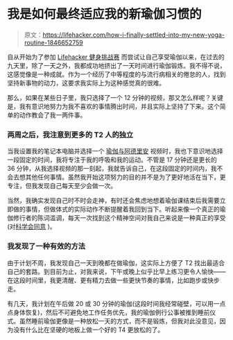 # 我是如何最终适应我的新瑜伽习惯的

> 原文：<https://lifehacker.com/how-i-finally-settled-into-my-new-yoga-routine-1846652759>

自从开始为了参加 [Lifehacker 健身挑战赛](https://lifehacker.com/c/lifehacker-fitness-challenge) 而尝试让自己享受瑜伽以来，在过去的九天里，除了一天之外，我都成功地挤出了一天时间进行瑜伽锻炼。我不得不说，这感觉像是一种成就。作为一个经历了中等程度的与流行病相关的倦怠的人，找到坚持新事物的动力，这要求我实际上为这种感觉真的很难。



那么，如果在某些日子里，我只选择了一个 12 分钟的视频，那又怎么样呢？关键是，我有意识地努力为我不喜欢的事情腾出时间，并且实际上坚持了下来。这个简单的动作教会了我一两件事。

### 两周之后，我注意到更多的 T2 人的独立

当我设置我的笔记本电脑并选择一个 [瑜伽与阿德里安](https://www.youtube.com/channel/UCFKE7WVJfvaHW5q283SxchA) 视频时，我也下意识地选择一段固定的时间，我将专注于我的呼吸和我的运动。不管是 17 分钟还是更长的 36 分钟，从我选择视频的那一刻起，我就告诉自己，在这段固定的时间内，我不会去想其他任何事情。虽然我开始这项努力的目的并不是为了更好地活在当下，更专注，但我发现自己每天至少会做一次。

当然，我确实发现自己时不时会走神，有时还会焦虑地想着瑜伽课结束后我需要立即做的事情，但做体式的实际动作不断提醒着我回到当下。听起来像一个真正的瑜伽修行者的陈词滥调，每天一次找到这个精神空间对我自己来说是一种真正的享受(对[科学会同意](https://www.sciencedirect.com/science/article/abs/pii/S096522991630036X) )。

### 我发现了一种有效的方法

由于计划不周，我发现自己一天到晚都在做瑜伽，这实际上方便了 T2 找出最适合自己的套路。到目前为止，对我来说，下午或晚上似乎比早上练习更令人愉快——在这段时间里，我更清醒、更有精力去做一些更快节奏的事情，比如跑步或快步走。

有几天，我计划在午后做 20 或 30 分钟的瑜伽(这段时间我经常碰壁，可以用一点点身体恢复)，然后不可避免地工作任务优先，我的瑜伽例行公事被推到睡前仪式。虽然睡前瑜伽更像是一种放松一天的方式，而不是锻炼，但我对此没意见，因为没有什么比在坚硬的地板上做一个好的 T4 更放松的了。